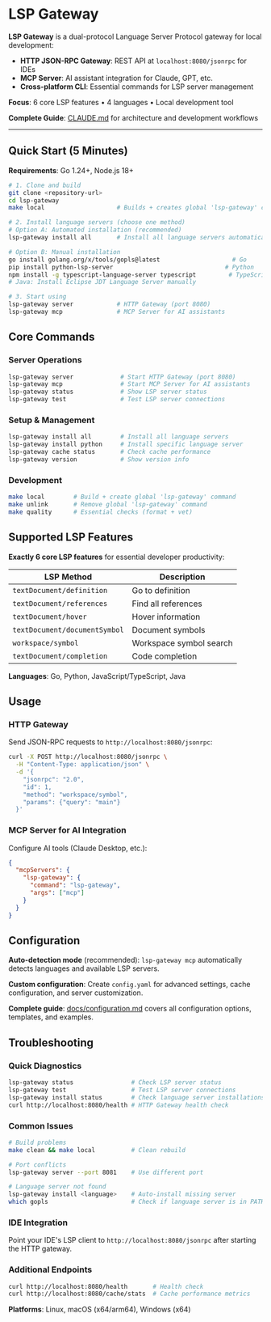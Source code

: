 # LSP Gateway

**LSP Gateway** is a dual-protocol Language Server Protocol gateway for local development:
- **HTTP JSON-RPC Gateway**: REST API at `localhost:8080/jsonrpc` for IDEs
- **MCP Server**: AI assistant integration for Claude, GPT, etc.
- **Cross-platform CLI**: Essential commands for LSP server management

**Focus**: 6 core LSP features • 4 languages • Local development tool

**Complete Guide**: [CLAUDE.md](CLAUDE.md) for architecture and development workflows

---

## Quick Start (5 Minutes)

**Requirements**: Go 1.24+, Node.js 18+

```bash
# 1. Clone and build
git clone <repository-url>
cd lsp-gateway
make local                    # Builds + creates global 'lsp-gateway' command

# 2. Install language servers (choose one method)
# Option A: Automated installation (recommended)
lsp-gateway install all       # Install all language servers automatically

# Option B: Manual installation
go install golang.org/x/tools/gopls@latest                    # Go
pip install python-lsp-server                               # Python  
npm install -g typescript-language-server typescript         # TypeScript/JS
# Java: Install Eclipse JDT Language Server manually

# 3. Start using
lsp-gateway server            # HTTP Gateway (port 8080)
lsp-gateway mcp               # MCP Server for AI assistants
```

## Core Commands

### Server Operations
```bash
lsp-gateway server             # Start HTTP Gateway (port 8080)
lsp-gateway mcp                # Start MCP Server for AI assistants
lsp-gateway status             # Show LSP server status  
lsp-gateway test               # Test LSP server connections
```

### Setup & Management
```bash
lsp-gateway install all        # Install all language servers
lsp-gateway install python     # Install specific language server
lsp-gateway cache status       # Check cache performance
lsp-gateway version            # Show version info
```

### Development
```bash
make local        # Build + create global 'lsp-gateway' command
make unlink       # Remove global 'lsp-gateway' command  
make quality      # Essential checks (format + vet)
```

## Supported LSP Features

**Exactly 6 core LSP features** for essential developer productivity:

| **LSP Method** | **Description** |
|----------------|-----------------|
| `textDocument/definition` | Go to definition |
| `textDocument/references` | Find all references |
| `textDocument/hover` | Hover information |
| `textDocument/documentSymbol` | Document symbols |
| `workspace/symbol` | Workspace symbol search |
| `textDocument/completion` | Code completion |

**Languages**: Go, Python, JavaScript/TypeScript, Java

## Usage

### HTTP Gateway
Send JSON-RPC requests to `http://localhost:8080/jsonrpc`:

```bash
curl -X POST http://localhost:8080/jsonrpc \
  -H "Content-Type: application/json" \
  -d '{
    "jsonrpc": "2.0",
    "id": 1,
    "method": "workspace/symbol",
    "params": {"query": "main"}
  }'
```

### MCP Server for AI Integration
Configure AI tools (Claude Desktop, etc.):
```json
{
  "mcpServers": {
    "lsp-gateway": {
      "command": "lsp-gateway", 
      "args": ["mcp"]
    }
  }
}
```

## Configuration

**Auto-detection mode** (recommended): `lsp-gateway mcp` automatically detects languages and available LSP servers.

**Custom configuration**: Create `config.yaml` for advanced settings, cache configuration, and server customization.

**Complete guide**: [docs/configuration.md](docs/configuration.md) covers all configuration options, templates, and examples.

## Troubleshooting

### Quick Diagnostics
```bash
lsp-gateway status                # Check LSP server status
lsp-gateway test                  # Test LSP server connections
lsp-gateway install status        # Check language server installations
curl http://localhost:8080/health # HTTP Gateway health check
```

### Common Issues
```bash
# Build problems
make clean && make local          # Clean rebuild

# Port conflicts  
lsp-gateway server --port 8081    # Use different port

# Language server not found
lsp-gateway install <language>    # Auto-install missing server
which gopls                       # Check if language server is in PATH
```

### IDE Integration
Point your IDE's LSP client to `http://localhost:8080/jsonrpc` after starting the HTTP gateway.

### Additional Endpoints
```bash
curl http://localhost:8080/health       # Health check
curl http://localhost:8080/cache/stats  # Cache performance metrics
```

**Platforms**: Linux, macOS (x64/arm64), Windows (x64)
